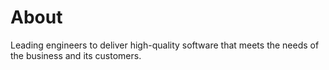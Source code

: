 # About

Leading engineers to deliver high-quality software that meets the needs of the business and its customers.
